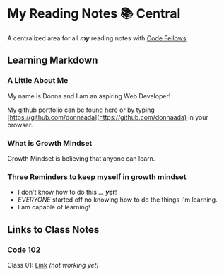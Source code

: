 # My Reading Notes 📚 Central
A centralized area for all ***my*** reading notes with [Code Fellows]([url](https://www.codefellows.org))


## Learning Markdown
<!-- Introduction -->
### A Little About Me

My name is Donna and I am an aspiring Web Developer! 

My github portfolio can be found [here](https://github.com/donnaada) or by typing [https://github.com/donnaada](https://github.com/donnaada) in your browser.

### What is Growth Mindset
Growth Mindset is believing that anyone can learn.

### Three Reminders to keep myself in growth mindset
* I don't know how to do this ... ***yet***!
* *EVERYONE* started off no knowing how to do the things I'm learning.
* I am capable of learning!

## Links to Class Notes
### Code 102
Class 01: [Link](/reading-notes/class-01.md) *(not working yet)*
